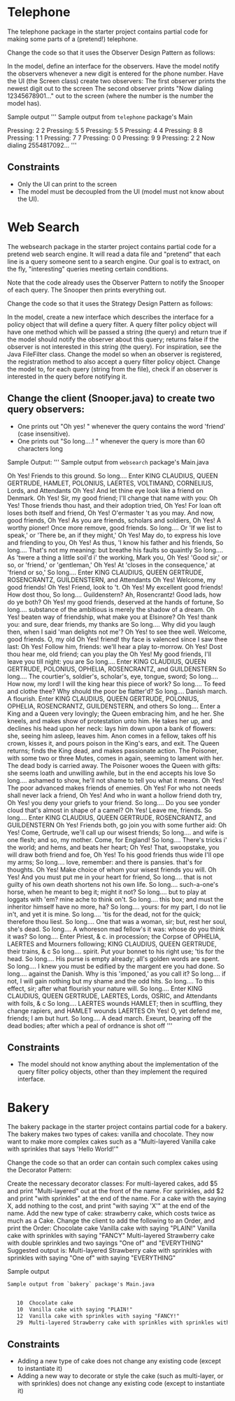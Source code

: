 # Telephone
The telephone package in the starter project contains partial code for making some parts of a (pretend!) telephone.

Change the code so that it uses the Observer Design Pattern as follows:

In the model, define an interface for the observers.
Have the model notify the observers whenever a new digit is entered for the phone number.
Have the UI (the Screen class) create two observers:
The first observer prints the newest digit out to the screen
The second observer prints "Now dialing 12345678901..." out to the screen (where the number is the number the model has).

Sample output
'''
Sample output from `telephone` package's Main

Pressing: 2
2
Pressing: 5
5
Pressing: 5
5
Pressing: 4
4
Pressing: 8
8
Pressing: 1
1
Pressing: 7
7
Pressing: 0
0
Pressing: 9
9
Pressing: 2
2
Now dialing 2554817092...
'''

## Constraints
* Only the UI can print to the screen
* The model must be decoupled from the UI (model must not know about the UI).


# Web Search
The websearch package in the starter project contains partial code for a pretend web search engine. It will read a data file and "pretend" that each line is a query someone sent to a search engine. Our goal is to extract, on the fly, "interesting" queries meeting certain conditions.

Note that the code already uses the Observer Pattern to notify the Snooper of each query. The Snooper then prints everything out.

Change the code so that it uses the Strategy Design Pattern as follows:

In the model, create a new interface which describes the interface for a policy object that will define a query filter.
A query filter policy object will have one method which will be passed a string (the query) and return true if the model should notify the observer about this query; returns false if the observer is not interested in this string (the query). For inspiration, see the Java FileFilter class.
Change the model so when an observer is registered, the registration method to also accept a query filter policy object.
Change the model to, for each query (string from the file), check if an observer is interested in the query before notifying it.
## Change the client (Snooper.java) to create two query observers:
* One prints out "Oh yes! <query>" whenever the query contains the word 'friend' (case insensitive).
* One prints out "So long....! <query>" whenever the query is more than 60 characters long

Sample Output:
'''
Sample output from `websearch` package's Main.java

Oh Yes!     Friends to this ground.
So long....     Enter KING CLAUDIUS, QUEEN GERTRUDE, HAMLET, POLONIUS, LAERTES, VOLTIMAND, CORNELIUS, Lords, and Attendants
Oh Yes!     And let thine eye look like a friend on Denmark.
Oh Yes!     Sir, my good friend; I'll change that name with you:
Oh Yes!     Those friends thou hast, and their adoption tried,
Oh Yes!     For loan oft loses both itself and friend,
Oh Yes!     O'ermaster 't as you may. And now, good friends,
Oh Yes!     As you are friends, scholars and soldiers,
Oh Yes!     A worthy pioner! Once more remove, good friends.
So long....     Or 'If we list to speak,' or 'There be, an if they might,'
Oh Yes!     May do, to express his love and friending to you,
Oh Yes!     As thus, 'I know his father and his friends,
So long....     That's not my meaning: but breathe his faults so quaintly
So long....     As 'twere a thing a little soil'd i' the working, Mark you,
Oh Yes!     'Good sir,' or so, or 'friend,' or 'gentleman,'
Oh Yes!     At 'closes in the consequence,' at 'friend or so,'
So long....     Enter KING CLAUDIUS, QUEEN GERTRUDE, ROSENCRANTZ, GUILDENSTERN, and Attendants
Oh Yes!     Welcome, my good friends!
Oh Yes!     Friend, look to 't.
Oh Yes!     My excellent good friends! How dost thou,
So long....     Guildenstern? Ah, Rosencrantz! Good lads, how do ye both?
Oh Yes!     my good friends, deserved at the hands of fortune,
So long....     substance of the ambitious is merely the shadow of a dream.
Oh Yes!     beaten way of friendship, what make you at Elsinore?
Oh Yes!     thank you: and sure, dear friends, my thanks are
So long....     Why did you laugh then, when I said 'man delights not me'?
Oh Yes!     to see thee well. Welcome, good friends. O, my old
Oh Yes!     friend! thy face is valenced since I saw thee last:
Oh Yes!     Follow him, friends: we'll hear a play to-morrow.
Oh Yes!     Dost thou hear me, old friend; can you play the
Oh Yes!     My good friends, I'll leave you till night: you are
So long....     Enter KING CLAUDIUS, QUEEN GERTRUDE, POLONIUS, OPHELIA, ROSENCRANTZ, and GUILDENSTERN
So long....     The courtier's, soldier's, scholar's, eye, tongue, sword;
So long....     How now, my lord! I will the king hear this piece of work?
So long....     To feed and clothe thee? Why should the poor be flatter'd?
So long....     Danish march. A flourish. Enter KING CLAUDIUS, QUEEN GERTRUDE, POLONIUS, OPHELIA, ROSENCRANTZ, GUILDENSTERN, and others
So long....     Enter a King and a Queen very lovingly; the Queen embracing him, and he her. She kneels, and makes show of protestation unto him. He takes her up, and declines his head upon her neck: lays him down upon a bank of flowers: she, seeing him asleep, leaves him. Anon comes in a fellow, takes off his crown, kisses it, and pours poison in the King's ears, and exit. The Queen returns; finds the King dead, and makes passionate action. The Poisoner, with some two or three Mutes, comes in again, seeming to lament with her. The dead body is carried away. The Poisoner wooes the Queen with gifts: she seems loath and unwilling awhile, but in the end accepts his love
So long....     ashamed to show, he'll not shame to tell you what it means.
Oh Yes!     The poor advanced makes friends of enemies.
Oh Yes!     For who not needs shall never lack a friend,
Oh Yes!     And who in want a hollow friend doth try,
Oh Yes!     you deny your griefs to your friend.
So long....     Do you see yonder cloud that's almost in shape of a camel?
Oh Yes!     Leave me, friends.
So long....     Enter KING CLAUDIUS, QUEEN GERTRUDE, ROSENCRANTZ, and GUILDENSTERN
Oh Yes!     Friends both, go join you with some further aid:
Oh Yes!     Come, Gertrude, we'll call up our wisest friends;
So long....     and wife is one flesh; and so, my mother. Come, for England!
So long....     There's tricks i' the world; and hems, and beats her heart;
Oh Yes!     That, swoopstake, you will draw both friend and foe,
Oh Yes!     To his good friends thus wide I'll ope my arms;
So long....     love, remember: and there is pansies. that's for thoughts.
Oh Yes!     Make choice of whom your wisest friends you will.
Oh Yes!     And you must put me in your heart for friend,
So long....     that is not guilty of his own death shortens not his own life.
So long....     such-a-one's horse, when he meant to beg it; might it not?
So long....     but to play at loggats with 'em? mine ache to think on't.
So long....     this box; and must the inheritor himself have no more, ha?
So long....     yours: for my part, I do not lie in't, and yet it is mine.
So long....     'tis for the dead, not for the quick; therefore thou liest.
So long....     One that was a woman, sir; but, rest her soul, she's dead.
So long....     A whoreson mad fellow's it was: whose do you think it was?
So long....     Enter Priest, & c. in procession; the Corpse of OPHELIA, LAERTES and Mourners following; KING CLAUDIUS, QUEEN GERTRUDE, their trains, & c
So long....     spirit. Put your bonnet to his right use; 'tis for the head.
So long....     His purse is empty already; all's golden words are spent.
So long....     I knew you must be edified by the margent ere you had done.
So long....     against the Danish. Why is this 'imponed,' as you call it?
So long....     if not, I will gain nothing but my shame and the odd hits.
So long....     To this effect, sir; after what flourish your nature will.
So long....     Enter KING CLAUDIUS, QUEEN GERTRUDE, LAERTES, Lords, OSRIC, and Attendants with foils, & c
So long....     LAERTES wounds HAMLET; then in scuffling, they change rapiers, and HAMLET wounds LAERTES
Oh Yes!     O, yet defend me, friends; I am but hurt.
So long....     A dead march. Exeunt, bearing off the dead bodies; after which a peal of ordnance is shot off
'''

## Constraints
* The model should not know anything about the implementation of the query filter policy objects, other than they implement the required interface.



# Bakery
The bakery package in the starter project contains partial code for a bakery. The bakery makes two types of cakes: vanilla and chocolate. They now want to make more complex cakes such as a "Multi-layered Vanilla cake with sprinkles that says 'Hello World!'"

Change the code so that an order can contain such complex cakes using the Decorator Pattern:

Create the necessary decorator classes:
For multi-layered cakes, add $5 and print "Multi-layered" out at the front of the name.
For sprinkles, add $2 and print "with sprinkles" at the end of the name.
For a cake with the saying X, add nothing to the cost, and print "with saying 'X'" at the end of the name.
Add the new type of cake: strawberry cake, which costs twice as much as a Cake.
Change the client to add the following to an Order, and print the Order:
Chocolate cake
Vanilla cake with saying "PLAIN!"
Vanilla cake with sprinkles with saying "FANCY"
Multi-layered Strawberry cake with double sprinkles and two sayings "One of" and "EVERYTHING"
Suggested output is: Multi-layered Strawberry cake with sprinkles with sprinkles with saying "One of" with saying "EVERYTHING"

Sample output
```txt
Sample output from `bakery` package's Main.java


   10  Chocolate cake
   10  Vanilla cake with saying "PLAIN!"
   12  Vanilla cake with sprinkles with saying "FANCY!"
   29  Multi-layered Strawberry cake with sprinkles with sprinkles with saying "One of" with saying "EVERYTHING"
```

## Constraints
* Adding a new type of cake does not change any existing code (except to instantiate it)
* Adding a new way to decorate or style the cake (such as multi-layer, or with sprinkles) does not change any existing code (except to instantiate it)
